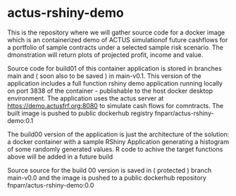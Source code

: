 # actus-rshiny-demo
This is the repository where we will gather source code for a docker image which is an containerized demo of ACTUS simulationof future cashflows for a portfolio of sample contracts under a selected sample risk scenario. The dmonstration will return plots of projected profit, income and value. 

Source code for  build01 of this container application is stored in branches main and ( soon also to be saved ) in main-v0.1. This version of the application includes a full function rshiny demo application running locally on port 3838 of the container - publishable to the host docker desktop environment.  The application uses the actus server at https://demo.actusfrf.org:8080 to simulate cash flows for comntracts.  The built image is pushed to public dockerhub registry fnparr/actus-rshiny-demo:0.1 

The build00 version of the application is just the architecture of the solution: a docker container with a sample RShiny Application  generating a histogram of some randomly generated values. R code to achive the target functions above will be added in a future build   
 
Source source for the build 00 version is saved in ( protected ) branch main-v0.0 and the image is pushed to a public dockerhub repository  fnparr/actus-rshiny-demo:0.0
